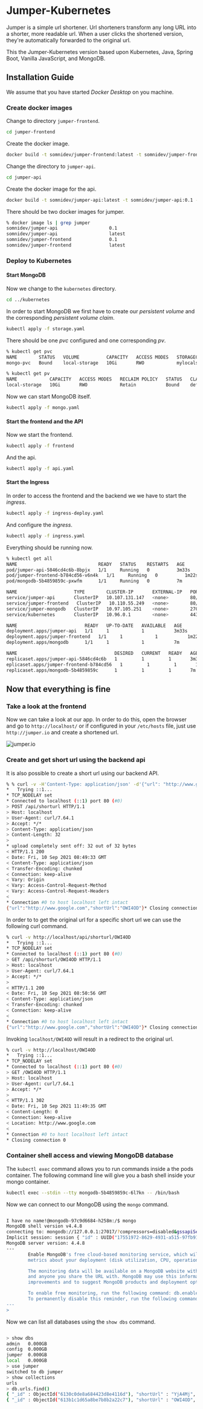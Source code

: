 # Jumper-Kubernetes

Jumper is a simple url shortener. Url shorteners transform any long URL into a shorter, more readable url. When a user clicks the shortened version, they're automatically forwarded to the original url.

This the Jumper-Kubernetes version based upon Kubernetes, Java, Spring Boot, Vanilla JavaScript, and MongoDB.

## Installation Guide

We assume that you have started _Docker Desktop_ on you machine.

### Create docker images

Change to directory `jumper-frontend`.

```bash
cd jumper-frontend
```

Create the docker image.

```bash
docker build -t somnidev/jumper-frontend:latest -t somnidev/jumper-frontend:0.1 -f Dockerfile .
```

Change the directory to `jumper-api`.

```bash
cd jumper-api
```

Create the docker image for the api.

```bash
docker build -t somnidev/jumper-api:latest -t somnidev/jumper-api:0.1 -f Dockerfile .
```

There should be two docker images for jumper.

```bash
% docker image ls | grep jumper                                                                  
somnidev/jumper-api                   0.1                                                     41889f012846   About a minute ago   196MB
somnidev/jumper-api                   latest                                                  41889f012846   About a minute ago   196MB
somnidev/jumper-frontend              0.1                                                     2ccbaf883b14   3 minutes ago        22.7MB
somnidev/jumper-frontend              latest                                                  2ccbaf883b14   3 minutes ago        22.7MB
```

### Deploy to Kubernetes

#### Start MongoDB

Now we change to the `kubernetes` directory.

```bash
cd ../kubernetes
```

In order to start MongoDB we first have to create our _persistent volume_ and the corresponding _persistent volume claim_.

```bash
kubectl apply -f storage.yaml
```

There should be one _pvc_ configured and one corresponding _pv_.

```bash
% kubectl get pvc
NAME        STATUS   VOLUME          CAPACITY   ACCESS MODES   STORAGECLASS     AGE
mongo-pvc   Bound    local-storage   10Gi       RWO            mylocalstorage   2m32s

% kubectl get pv 
NAME            CAPACITY   ACCESS MODES   RECLAIM POLICY   STATUS   CLAIM               STORAGECLASS     REASON   AGE
local-storage   10Gi       RWO            Retain           Bound    default/mongo-pvc   mylocalstorage            3m12s
```

Now we can start MongoDB itself.

```bash
kubectl apply -f mongo.yaml
```

#### Start the frontend and the API

Now we start the frontend.

```bash
kubectl apply -f frontend
```

And the api.

```bash
kubectl apply -f api.yaml
```

#### Start the Ingress

In order to access the frontend and the backend we we have to start the _ingress_.

```bash
kubectl apply -f ingress-deploy.yaml
```

And configure the _ingress_.

```bash
kubectl apply -f ingress.yaml
```

Everything should be running now.

```bash
% kubectl get all
NAME                              READY   STATUS    RESTARTS   AGE
pod/jumper-api-5846cd4c6b-8bpjx   1/1     Running   0          3m33s
pod/jumper-frontend-b784cd56-v6n4k   1/1     Running   0          1m22s
pod/mongodb-5b4859859c-pxwfm      1/1     Running   0          7m

NAME                     TYPE        CLUSTER-IP       EXTERNAL-IP   PORT(S)     AGE
service/jumper-api       ClusterIP   10.107.131.147   <none>        80/TCP      3m33s
service/jumper-frontend   ClusterIP   10.110.55.249   <none>        80/TCP      1m22s
service/jumper-mongodb   ClusterIP   10.97.105.251    <none>        27017/TCP   7m
service/kubernetes       ClusterIP   10.96.0.1        <none>        443/TCP     7d

NAME                         READY   UP-TO-DATE   AVAILABLE   AGE
deployment.apps/jumper-api   1/1     1            1           3m33s
deployment.apps/jumper-frontend   1/1     1            1           1m22s
deployment.apps/mongodb      1/1     1            1           7m

NAME                                    DESIRED   CURRENT   READY   AGE
replicaset.apps/jumper-api-5846cd4c6b   1         1         1       3m33s
eplicaset.apps/jumper-frontend-b784cd56   1         1         1       1m22
replicaset.apps/mongodb-5b4859859c      1         1         1       7m
```

## Now that everything is fine

### Take a look at the frontend

Now we can take a look at our app. In order to do this, open the browser and go to `http://localhost/` or if configured in your `/etc/hosts` file, just use `http://jumper.io` and create a shortened url.

![jumper.io](jumper.png)

### Create and get short url using the backend api

It is also possible to create a short url using our backend API.

```bash
% % curl -v -H'Content-Type: application/json' -d'{"url": "http://www.google.com"}' http://localhost/api/shorturl
*   Trying ::1...
* TCP_NODELAY set
* Connected to localhost (::1) port 80 (#0)
> POST /api/shorturl HTTP/1.1
> Host: localhost
> User-Agent: curl/7.64.1
> Accept: */*
> Content-Type: application/json
> Content-Length: 32
> 
* upload completely sent off: 32 out of 32 bytes
< HTTP/1.1 200 
< Date: Fri, 10 Sep 2021 08:49:33 GMT
< Content-Type: application/json
< Transfer-Encoding: chunked
< Connection: keep-alive
< Vary: Origin
< Vary: Access-Control-Request-Method
< Vary: Access-Control-Request-Headers
< 
* Connection #0 to host localhost left intact
{"url":"http://www.google.com","shortUrl":"OWI4OD"}* Closing connection 0
```

In order to to get the original url for a specific short url we can use the following curl command.

```bash
% curl -v http://localhost/api/shorturl/OWI4OD
*   Trying ::1...
* TCP_NODELAY set
* Connected to localhost (::1) port 80 (#0)
> GET /api/shorturl/OWI4OD HTTP/1.1
> Host: localhost
> User-Agent: curl/7.64.1
> Accept: */*
> 
< HTTP/1.1 200 
< Date: Fri, 10 Sep 2021 08:50:56 GMT
< Content-Type: application/json
< Transfer-Encoding: chunked
< Connection: keep-alive
< 
* Connection #0 to host localhost left intact
{"url":"http://www.google.com","shortUrl":"OWI4OD"}* Closing connection 0
```

Invoking `localhost/OWI4OD` will result in a redirect to the original url.

```bash
% curl -v http://localhost/OWI4OD             
*   Trying ::1...
* TCP_NODELAY set
* Connected to localhost (::1) port 80 (#0)
> GET /OWI4OD HTTP/1.1
> Host: localhost
> User-Agent: curl/7.64.1
> Accept: */*
> 
< HTTP/1.1 302 
< Date: Fri, 10 Sep 2021 11:49:35 GMT
< Content-Length: 0
< Connection: keep-alive
< Location: http://www.google.com
< 
* Connection #0 to host localhost left intact
* Closing connection 0
```

### Container shell access and viewing MongoDB database

The `kubectl exec` command allows you to run commands inside a the pods container. The following command line will give you a bash shell inside your mongo container.

```bash
kubectl exec --stdin --tty mongodb-5b4859859c-6l7kn -- /bin/bash
```

Now we can connect to our MongoDB using the `mongo` command.

```bash

I have no name!@mongodb-97c9d6684-h258m:/$ mongo
MongoDB shell version v4.4.8
connecting to: mongodb://127.0.0.1:27017/?compressors=disabled&gssapiServiceName=mongodb
Implicit session: session { "id" : UUID("17551972-8629-4931-a515-97fb91ead8cc") }
MongoDB server version: 4.4.8
---
        Enable MongoDB's free cloud-based monitoring service, which will then receive and display
        metrics about your deployment (disk utilization, CPU, operation statistics, etc).

        The monitoring data will be available on a MongoDB website with a unique URL accessible to you
        and anyone you share the URL with. MongoDB may use this information to make product
        improvements and to suggest MongoDB products and deployment options to you.

        To enable free monitoring, run the following command: db.enableFreeMonitoring()
        To permanently disable this reminder, run the following command: db.disableFreeMonitoring()
---
> 
```

Now we can list all databases using the `show dbs` command.

```bash

> show dbs
admin   0.000GB
config  0.000GB
jumper  0.000GB
local   0.000GB
> use jumper
switched to db jumper
> show collections
urls
> db.urls.find()
{ "_id" : ObjectId("6130c0de8a684423d8e4116d"), "shortUrl" : "YjA4Mj", "originalUrl" : "http://www.apple.com", "_class" : "io.jumper.api.model.ShortUrl" }
{ "_id" : ObjectId("613b1c1d65a8be7b8b2a22c7"), "shortUrl" : "OWI4OD", "originalUrl" : "http://www.google.com", "_class" : "io.jumper.api.model.ShortUrl" }
```
